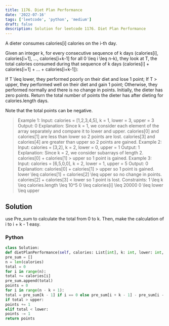 ```yaml
---
title: 1176. Diet Plan Performance
date: '2022-07-16'
tags: ['leetcode', 'python', 'medium']
draft: false
description: Solution for leetcode 1176. Diet Plan Performance
---
```



A dieter consumes calories[i] calories on the i-th day.

Given an integer k, for every consecutive sequence of k days (calories[i], calories[i+1], ..., calories[i+k-1] for all 0 <TeX>\leq</TeX> i <TeX>\leq</TeX> n-k), they look at T, the total calories consumed during that sequence of k days (calories[i] + calories[i+1] + ... + calories[i+k-1]):

If T <TeX>\leq</TeX> lower, they performed poorly on their diet and lose 1 point;
If T <TeX>></TeX> upper, they performed well on their diet and gain 1 point;
Otherwise, they performed normally and there is no change in points.
Initially, the dieter has zero points. Return the total number of points the dieter has after dieting for calories.length days.

Note that the total points can be negative.



> Example 1:
> Input: calories <TeX>=</TeX> [1,2,3,4,5], k <TeX>=</TeX> 1, lower <TeX>=</TeX> 3, upper <TeX>=</TeX> 3
> Output: 0
> Explanation: Since k <TeX>=</TeX> 1, we consider each element of the array separately and compare it to lower and upper.
> calories[0] and calories[1] are less than lower so 2 points are lost.
> calories[3] and calories[4] are greater than upper so 2 points are gained.
> Example 2:
> Input: calories <TeX>=</TeX> [3,2], k <TeX>=</TeX> 2, lower <TeX>=</TeX> 0, upper <TeX>=</TeX> 1
> Output: 1
> Explanation: Since k <TeX>=</TeX> 2, we consider subarrays of length 2.
> calories[0] + calories[1] > upper so 1 point is gained.
> Example 3:
> Input: calories <TeX>=</TeX> [6,5,0,0], k <TeX>=</TeX> 2, lower <TeX>=</TeX> 1, upper <TeX>=</TeX> 5
> Output: 0
> Explanation:
> calories[0] + calories[1] > upper so 1 point is gained.
> lower <TeX>\leq</TeX> calories[1] + calories[2] <TeX>\leq</TeX> upper so no change in points.
> calories[2] + calories[3] < lower so 1 point is lost.
Constraints:
> 1 <TeX>\leq</TeX> k <TeX>\leq</TeX> calories.length <TeX>\leq</TeX> 10^5
> 0 <TeX>\leq</TeX> calories[i] <TeX>\leq</TeX> 20000
> 0 <TeX>\leq</TeX> lower <TeX>\leq</TeX> upper


## Solution
use Pre_sum to calculate the total from 0 to k. Then, make the calculation of i to i + k - 1 easy.


### Python
```python
class Solution:
def dietPlanPerformance(self, calories: List[int], k: int, lower: int, upper: int) -> int:
pre_sum = []
n = len(calories)
total = 0
for i in range(n):
total += calories[i]
pre_sum.append(total)
points = 0
for i in range(n - k + 1):
total = pre_sum[k - 1] if i == 0 else pre_sum[i + k - 1] - pre_sum[i - 1]
if total > upper:
points += 1
elif total < lower:
points -= 1
return points
```
